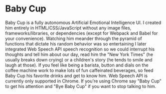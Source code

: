 # Baby Cup

Baby Cup is a fully autonomous Artificial Emotional Intelligence UI. I created him entirely in HTML/CSS/JavaScript without any image files, frameworks/libraries, or dependencies (except for Webpack and Babel for your convenience). Watching him meander through the pyramid of functions that dictate his random behavior was so entertaining I later integrated Web Speech API speech recognition so we could interrupt his thoughts and tell him about our day, read him the "New York Times" (he usually breaks down crying) or a children's story (he tends to smile and laugh at those). If you feel like being a barista, button and dials on the coffee machine work to make lots of fun caffeinated beverages, so feed Baby Cup his favorite drinks and get to know him. Web Speech API is currently only supported in Chrome. If you're using Chrome say "Baby Cup" to get his attention and "Bye Baby Cup" if you want to stop talking to him. 

